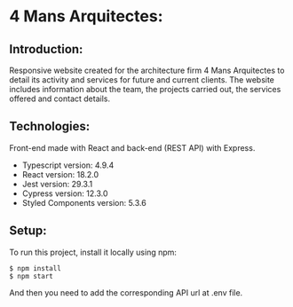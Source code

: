 # 4 Mans Arquitectes:

## Introduction:

Responsive website created for the architecture firm 4 Mans Arquitectes to detail its activity and services for future and current clients.
The website includes information about the team, the projects carried out, the services offered and contact details.

## Technologies:

Front-end made with React and back-end (REST API) with Express.

- Typescript version: 4.9.4
- React version: 18.2.0
- Jest version: 29.3.1
- Cypress version: 12.3.0
- Styled Components version: 5.3.6

## Setup:

To run this project, install it locally using npm:

    $ npm install
    $ npm start

And then you need to add the corresponding API url at .env file.
